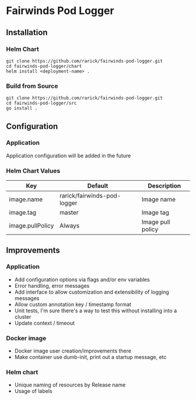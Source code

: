 # Fairwinds Pod Logger

## Installation

### Helm Chart
```
git clone https://github.com/rarick/fairwinds-pod-logger.git
cd fairwinds-pod-logger/chart
helm install <deployment-name> .
```

### Build from Source
```
git clone https://github.com/rarick/fairwinds-pod-logger.git
cd fairwinds-pod-logger/src
go install .
```

## Configuration

### Application
Application configuration will be added in the future

### Helm Chart Values
| Key              | Default                     | Description       |
|------------------|-----------------------------|-------------------|
| image.name       | rarick/fairwinds-pod-logger | Image name        |
| image.tag        | master                      | Image tag         |
| image.pullPolicy | Always                      | Image pull policy |

## Improvements

### Application
- Add configuration options via flags and/or env variables 
- Error handling, error messages
- Add interface to allow customization and extensibility of logging messages
- Allow custom annotation key / timestamp format
- Unit tests, I'm sure there's a way to test this without installing into a cluster
- Update context / timeout

### Docker image
- Docker image user creation/improvements there
- Make container use dumb-init, print out a startup message, etc

### Helm chart
- Unique naming of resources by Release name
- Usage of labels

